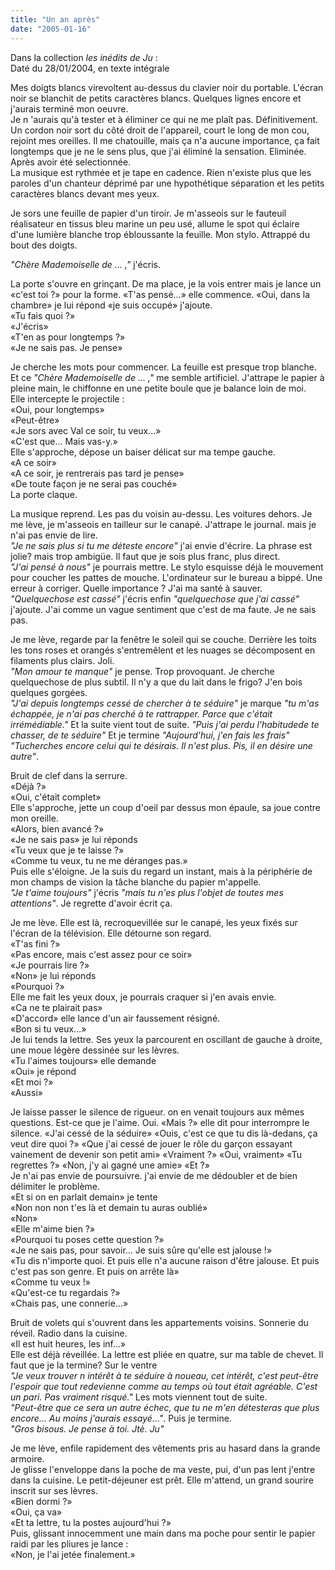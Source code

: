 ```yaml
---
title: "Un an après"
date: "2005-01-16"
---
```


Dans la collection _les inédits de Ju_ :  
Daté du 28/01/2004, en texte intégrale

Mes doigts blancs virevoltent au-dessus du clavier noir du portable. L'écran noir se blanchit de petits caractères blancs. Quelques lignes encore et j'aurais terminé mon oeuvre.  
Je n 'aurais qu'à tester et à éliminer ce qui ne me plaît pas. Définitivement.  
Un cordon noir sort du côté droit de l'appareil, court le long de mon cou, rejoint mes oreilles. Il me chatouille, mais ça n'a aucune importance, ça fait longtemps que je ne le sens plus, que j'ai éliminé la sensation. Eliminée. Après avoir été selectionnée.  
La musique est rythmée et je tape en cadence. Rien n'existe plus que les paroles d'un chanteur déprimé par une hypothétique séparation et les petits caractères blancs devant mes yeux.

Je sors une feuille de papier d'un tiroir. Je m'asseois sur le fauteuil réalisateur en tissus bleu marine un peu usé, allume le spot qui éclaire d'une lumière blanche trop ébloussante la feuille. Mon stylo. Attrappé du bout des doigts.

_"Chère Mademoiselle de ... ,"_ j'écris.

La porte s'ouvre en grinçant. De ma place, je la vois entrer mais je lance un «c'est toi ?» pour la forme. «T'as pensé...» elle commence. «Oui, dans la chambre» je lui répond «je suis occupé» j'ajoute.  
«Tu fais quoi ?»  
«J'écris»  
«T'en as pour longtemps ?»  
«Je ne sais pas. Je pense»

Je cherche les mots pour commencer. La feuille est presque trop blanche. Et ce _"Chère Mademoiselle de ... ,"_ me semble artificiel. J'attrape le papier à pleine main, le chiffonne en une petite boule que je balance loin de moi.  
Elle intercepte le projectile :  
«Oui, pour longtemps»  
«Peut-être»  
«Je sors avec Val ce soir, tu veux...»  
«C'est que... Mais vas-y.»  
Elle s'approche, dépose un baiser délicat sur ma tempe gauche.  
«A ce soir»  
«A ce soir, je rentrerais pas tard je pense»  
«De toute façon je ne serai pas couché»  
La porte claque.

La musique reprend. Les pas du voisin au-dessu. Les voitures dehors. Je me lève, je m'asseois en tailleur sur le canapé. J'attrape le journal. mais je n'ai pas envie de lire.  
_"Je ne sais plus si tu me déteste encore"_ j'ai envie d'écrire. La phrase est jolie? mais trop ambigüe. Il faut que je sois plus franc, plus direct.  
_"J'ai pensé à nous"_ je pourrais mettre. Le stylo esquisse déjà le mouvement pour coucher les pattes de mouche. L'ordinateur sur le bureau a bippé. Une erreur à corriger. Quelle importance ? J'ai ma santé à sauver.  
_"Quelquechose est cassé"_ j'écris enfin _"quelquechose que j'ai cassé"_ j'ajoute. J'ai comme un vague sentiment que c'est de ma faute. Je ne sais pas.

Je me lève, regarde par la fenêtre le soleil qui se couche. Derrière les toits les tons roses et orangés s'entremêlent et les nuages se décomposent en filaments plus clairs. Joli.  
_"Mon amour te manque"_ je pense. Trop provoquant. Je cherche quelquechose de plus subtil. Il n'y a que du lait dans le frigo? J'en bois quelques gorgées.  
_"J'ai depuis longtemps cessé de chercher à te séduire"_ je marque _"tu m'as échappée, je n'ai pas cherché à te rattrapper. Parce que c'était irrémédiable."_ Et la suite vient tout de suite. _"Puis j'ai perdu l'habitudede te chasser, de te séduire"_ Et je termine _"Aujourd'hui, j'en fais les frais"_  
_"Tucherches encore celui qui te désirais. Il n'est plus. Pis, il en désire une autre"_.

Bruit de clef dans la serrure.  
«Déjà ?»  
«Oui, c'était complet»  
Elle s'approche, jette un coup d'oeil par dessus mon épaule, sa joue contre mon oreille.  
«Alors, bien avancé ?»  
«Je ne sais pas» je lui réponds  
«Tu veux que je te laisse ?»  
«Comme tu veux, tu ne me déranges pas.»  
Puis elle s'éloigne. Je la suis du regard un instant, mais à la périphérie de mon champs de vision la tâche blanche du papier m'appelle.  
_"Je t'aime toujours"_ j'écris _"mais tu n'es plus l'objet de toutes mes attentions"_. Je regrette d'avoir écrit ça.

Je me lève. Elle est là, recroquevillée sur le canapé, les yeux fixés sur l'écran de la télévision. Elle détourne son regard.  
«T'as fini ?»  
«Pas encore, mais c'est assez pour ce soir»  
«Je pourrais lire ?»  
«Non» je lui réponds  
«Pourquoi ?»  
Elle me fait les yeux doux, je pourrais craquer si j'en avais envie.  
«Ca ne te plairait pas»  
«D'accord» elle lance d'un air faussement résigné.  
«Bon si tu veux...»  
Je lui tends la lettre. Ses yeux la parcourent en oscillant de gauche à droite, une moue légère dessinée sur les lèvres.  
«Tu l'aimes toujours» elle demande  
«Oui» je répond  
«Et moi ?»  
«Aussi»

Je laisse passer le silence de rigueur. on en venait toujours aux mêmes questions. Est-ce que je l'aime. Oui. «Mais ?» elle dit pour interrompre le silence. «J'ai cessé de la séduire» «Ouis, c'est ce que tu dis là-dedans, ça veut dire quoi ?» «Que j'ai cessé de jouer le rôle du garçon essayant vainement de devenir son petit ami» «Vraiment ?» «Oui, vraiment» «Tu regrettes ?» «Non, j'y ai gagné une amie» «Et ?»  
Je n'ai pas envie de poursuivre. j'ai envie de me dédoubler et de bien délimiter le problème.  
«Et si on en parlait demain» je tente  
«Non non non t'es là et demain tu auras oublié»  
«Non»  
«Elle m'aime bien ?»  
«Pourquoi tu poses cette question ?»  
«Je ne sais pas, pour savoir... Je suis sûre qu'elle est jalouse !»  
«Tu dis n'importe quoi. Et puis elle n'a aucune raison d'être jalouse. Et puis c'est pas son genre. Et puis on arrête là»  
«Comme tu veux !»  
«Qu'est-ce tu regardais ?»  
«Chais pas, une connerie...»  

  
  
Bruit de volets qui s'ouvrent dans les appartements voisins. Sonnerie du réveil. Radio dans la cuisine.  
«Il est huit heures, les inf...»  
Elle est déjà réveillée. La lettre est pliée en quatre, sur ma table de chevet. Il faut que je la termine? Sur le ventre  
_"Je veux trouver n intérêt à te séduire à noueau, cet intérêt, c'est peut-être l'espoir que tout redevienne comme au temps où tout était agréable. C'est un pari. Pas vraiment risqué."_ Les mots viennent tout de suite.  
_"Peut-être que ce sera un autre échec, que tu ne m'en détesteras que plus encore... Au moins j'aurais essayé..."_. Puis je termine.  
_"Gros bisous. Je pense à toi. Jtè. Ju"_

Je me lève, enfile rapidement des vêtements pris au hasard dans la grande armoire.  
Je glisse l'enveloppe dans la poche de ma veste, pui, d'un pas lent j'entre dans la cuisine. Le petit-déjeuner est prêt. Elle m'attend, un grand sourire inscrit sur ses lèvres.  
«Bien dormi ?»  
«Oui, ça va»  
«Et ta lettre, tu la postes aujourd'hui ?»  
Puis, glissant innocemment une main dans ma poche pour sentir le papier raidi par les pliures je lance :  
«Non, je l'ai jetée finalement.»
